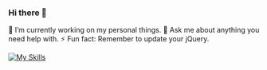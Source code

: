 ### Hi there 👋

🔭 I’m currently working on my personal things.
💬 Ask me about anything you need help with.
⚡ Fun fact: Remember to update your jQuery.


[![My Skills](https://skills.thijs.gg/icons?i=docker,linux,bash,?theme=dark)](https://skills.thijs.gg)
